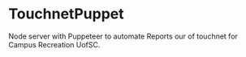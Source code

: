 # TouchnetPuppet
Node server with Puppeteer to automate Reports our of touchnet for Campus Recreation UofSC.

